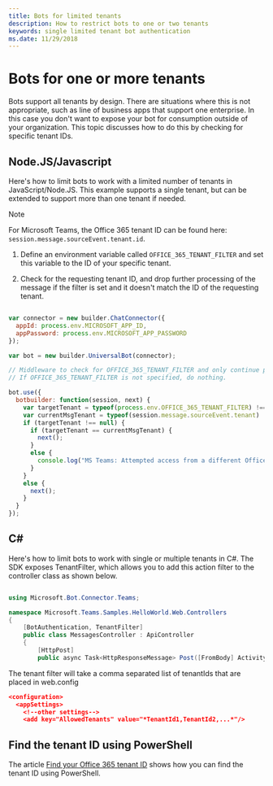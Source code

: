 ```yaml
---
title: Bots for limited tenants
description: How to restrict bots to one or two tenants
keywords: single limited tenant bot authentication
ms.date: 11/29/2018
---
```

# Bots for one or more tenants

Bots support all tenants by design. There are situations where this is not appropriate, such as line of business apps that support one enterprise. In this case you don't want to expose your bot for consumption outside of your organization. This topic discusses how to do this by checking for specific tenant IDs.

## Node.JS/Javascript

Here's how to limit bots to work with a limited number of tenants in JavaScript/Node.JS. This example supports a single tenant, but can be extended to support more than one tenant if needed.

> [!Note]
>For Microsoft Teams, the Office 365 tenant ID can be found here: `session.message.sourceEvent.tenant.id`.

1. Define an environment variable called `OFFICE_365_TENANT_FILTER` and set this variable to the ID of your specific tenant.

2. Check for the requesting tenant ID, and drop further processing of the message if the filter is set and it doesn't match the ID of the requesting tenant.

``` JavaScript

var connector = new builder.ChatConnector({
  appId: process.env.MICROSOFT_APP_ID,
  appPassword: process.env.MICROSOFT_APP_PASSWORD
});

var bot = new builder.UniversalBot(connector);

// Middleware to check for OFFICE_365_TENANT_FILTER and only continue processing if it matches.
// If OFFICE_365_TENANT_FILTER is not specified, do nothing.

bot.use({
  botbuilder: function(session, next) {
    var targetTenant = typeof(process.env.OFFICE_365_TENANT_FILTER) !== "undefined" ? process.env.OFFICE_365_TENANT_FILTER : null;
    var currentMsgTenant = typeof(session.message.sourceEvent.tenant) !== "undefined" ? session.message.sourceEvent.tenant.id : null;
    if (targetTenant !== null) {
      if (targetTenant == currentMsgTenant) {
        next();
      }
      else {
        console.log("MS Teams: Attempted access from a different Office 365 tenant (" + currentMsgTenant + "): message rejected");
      }
    }
    else {
      next();
    }
  }
});

```

## C#

Here's how to limit bots to work with single or multiple tenants in C#. The SDK exposes TenantFilter, which allows you to add this action filter to the controller class as shown below.

``` C#

using Microsoft.Bot.Connector.Teams;

namespace Microsoft.Teams.Samples.HelloWorld.Web.Controllers
{
    [BotAuthentication, TenantFilter]
    public class MessagesController : ApiController
    {
        [HttpPost]
        public async Task<HttpResponseMessage> Post([FromBody] Activity activity)
```

The tenant filter will take a comma separated list of tenantIds that are placed in web.config

``` JSON
<configuration>
  <appSettings>
    <!--other settings-->
    <add key="AllowedTenants" value="*TenantId1,TenantId2,...*"/>

```

## Find the tenant ID using PowerShell

The article [Find your Office 365 tenant ID](https://support.office.com/article/Find-your-Office-365-tenant-ID-6891b561-a52d-4ade-9f39-b492285e2c9b) shows how you can find the tenant ID using PowerShell.